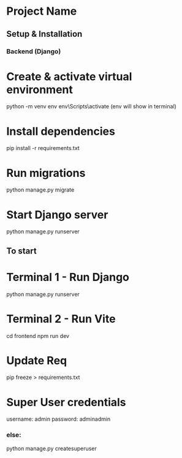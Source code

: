 # Project Name

## Setup & Installation

### Backend (Django)
# Create & activate virtual environment
python -m venv env
env\Scripts\activate (env will show in terminal)

# Install dependencies
pip install -r requirements.txt

# Run migrations
python manage.py migrate

# Start Django server
python manage.py runserver

## To start

# Terminal 1 - Run Django
python manage.py runserver

# Terminal 2 - Run Vite
cd frontend
npm run dev


# Update Req
pip freeze > requirements.txt

# Super User credentials
username: admin
password: adminadmin
### else:
python manage.py createsuperuser